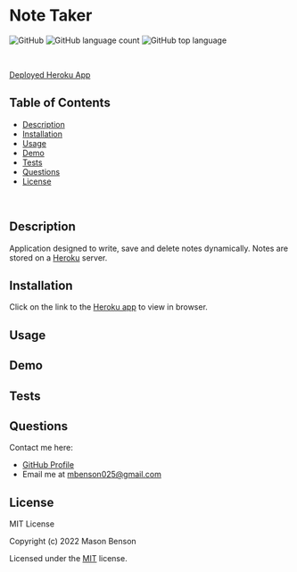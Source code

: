 # Note Taker

![GitHub](https://img.shields.io/github/license/mbenson025/note-taker)
![GitHub language count](https://img.shields.io/github/languages/count/mbenson025/note-taker)
![GitHub top language](https://img.shields.io/github/languages/top/mbenson025/note-taker)

<br>

[Deployed Heroku App](https://note-taker-mbenson.herokuapp.com/)

## Table of Contents

- [Description](#description)
- [Installation](#installation)
- [Usage](#usage)
- [Demo](#demo)
- [Tests](#tests)
- [Questions](#questions)
- [License](#license)

<br>

## Description

Application designed to write, save and delete notes dynamically. Notes are stored on a [Heroku](https://www.heroku.com/) server.

## Installation

Click on the link to the [Heroku app](https://note-taker-mbenson.herokuapp.com/) to view in browser.

## Usage

## Demo

## Tests

## Questions

Contact me here:

- [GitHub Profile](https://github.com/mbenson025)
- Email me at mbenson025@gmail.com

## License

MIT License

Copyright (c) 2022 Mason Benson

Licensed under the [MIT](LICENSE) license.

